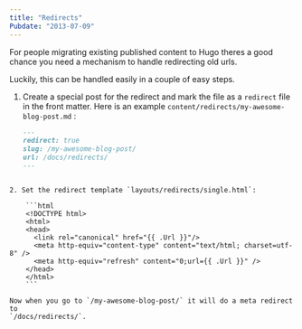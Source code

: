 ```yaml
---
title: "Redirects"
Pubdate: "2013-07-09"
---
```


For people migrating existing published content to Hugo theres a good chance
you need a mechanism to handle redirecting old urls.

Luckily, this can be handled easily in a couple of easy steps.

1. Create a special post for the redirect and mark the file as a `redirect`
    file in the front matter.  Here is an example
    `content/redirects/my-awesome-blog-post.md` :

    ```markdown
    ---
    redirect: true
    slug: /my-awesome-blog-post/
    url: /docs/redirects/
    ---
```

2. Set the redirect template `layouts/redirects/single.html`:

    ```html
    <!DOCTYPE html>
    <html>
    <head>
      <link rel="canonical" href="{{ .Url }}"/>
      <meta http-equiv="content-type" content="text/html; charset=utf-8" />
      <meta http-equiv="refresh" content="0;url={{ .Url }}" />
    </head>
    </html>
    ```

Now when you go to `/my-awesome-blog-post/` it will do a meta redirect to
`/docs/redirects/`.